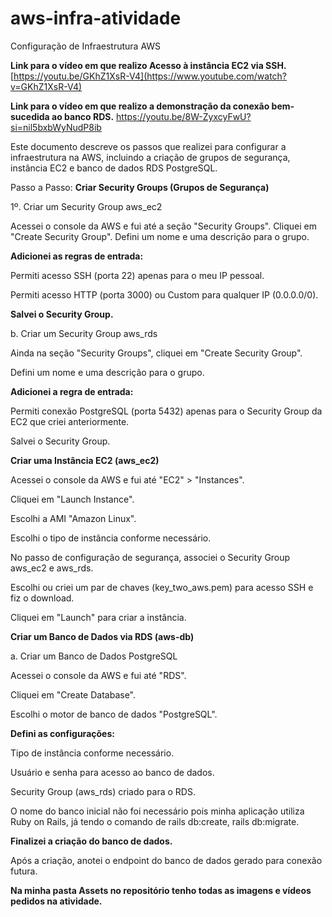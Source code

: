 # aws-infra-atividade
Configuração de Infraestrutura AWS

<b>Link para o vídeo em que realizo Acesso à instância EC2 via SSH.</b>
[https://youtu.be/GKhZ1XsR-V4](https://www.youtube.com/watch?v=GKhZ1XsR-V4)

<b>Link para o vídeo em que realizo a demonstração da conexão bem-sucedida ao banco RDS.</b>
https://youtu.be/8W-ZyxcyFwU?si=nil5bxbWyNudP8ib

Este documento descreve os passos que realizei para configurar a infraestrutura na AWS, incluindo a criação de grupos de segurança, instância EC2 e banco de dados RDS PostgreSQL.

Passo a Passo:
<b>Criar Security Groups (Grupos de Segurança)</b>

1º. Criar um Security Group aws_ec2

Acessei o console da AWS e fui até a seção "Security Groups".
Cliquei em "Create Security Group".
Defini um nome e uma descrição para o grupo.

<b>Adicionei as regras de entrada:</b>

Permiti acesso SSH (porta 22) apenas para o meu IP pessoal.

Permiti acesso HTTP (porta 3000) ou Custom para qualquer IP (0.0.0.0/0).

<b>Salvei o Security Group.</b>

b. Criar um Security Group aws_rds

Ainda na seção "Security Groups", cliquei em "Create Security Group".

Defini um nome e uma descrição para o grupo.

<b>Adicionei a regra de entrada:</b>

Permiti conexão PostgreSQL (porta 5432) apenas para o Security Group da EC2 que criei anteriormente.

Salvei o Security Group.

<b>Criar uma Instância EC2 (aws_ec2)</b>

Acessei o console da AWS e fui até "EC2" > "Instances".

Cliquei em "Launch Instance".

Escolhi a AMI "Amazon Linux".

Escolhi o tipo de instância conforme necessário.

No passo de configuração de segurança, associei o Security Group aws_ec2 e aws_rds.

Escolhi ou criei um par de chaves (key_two_aws.pem) para acesso SSH e fiz o download.

Cliquei em "Launch" para criar a instância.

<b>Criar um Banco de Dados via RDS (aws-db)</b>

a. Criar um Banco de Dados PostgreSQL

Acessei o console da AWS e fui até "RDS".

Cliquei em "Create Database".

Escolhi o motor de banco de dados "PostgreSQL".

<b>Defini as configurações:</b>

Tipo de instância conforme necessário.

Usuário e senha para acesso ao banco de dados.

Security Group (aws_rds) criado para o RDS.

O nome do banco inicial não foi necessário pois minha aplicação utiliza Ruby on Rails, já tendo o comando de rails db:create, rails db:migrate.

<b>Finalizei a criação do banco de dados.</b>

Após a criação, anotei o endpoint do banco de dados gerado para conexão futura.

<b>Na minha pasta Assets no repositório tenho todas as imagens e vídeos pedidos na atividade.</b>
